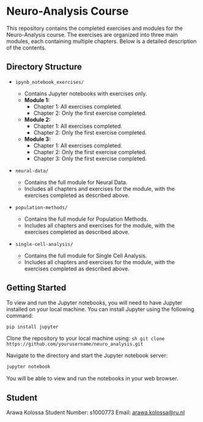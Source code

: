 # Neuro-Analysis Course

This repository contains the completed exercises and modules for the Neuro-Analysis course. The exercises are organized into three main modules, each containing multiple chapters. Below is a detailed description of the contents.

## Directory Structure

- `ipynb_notebook_exercises/`
  - Contains Jupyter notebooks with exercises only.
  - **Module 1:**
    - Chapter 1: All exercises completed.
    - Chapter 2: Only the first exercise completed.
  - **Module 2:**
    - Chapter 1: All exercises completed.
    - Chapter 2: Only the first exercise completed.
  - **Module 3:**
    - Chapter 1: All exercises completed.
    - Chapter 2: Only the first exercise completed.
    - Chapter 3: Only the first exercise completed.

- `neural-data/`
  - Contains the full module for Neural Data.
  - Includes all chapters and exercises for the module, with the exercises completed as described above.

- `population-methods/`
  - Contains the full module for Population Methods.
  - Includes all chapters and exercises for the module, with the exercises completed as described above.

- `single-cell-analysis/`
  - Contains the full module for Single Cell Analysis.
  - Includes all chapters and exercises for the module, with the exercises completed as described above.


## Getting Started

To view and run the Jupyter notebooks, you will need to have Jupyter installed on your local machine. You can install Jupyter using the following command:

```sh
pip install jupyter
```
Clone the repository to your local machine using:
    ```sh
    git clone https://github.com/yourusername/neuro_analysis.git
    ```

Navigate to the directory and start the Jupyter notebook server:
```sh cd neuro_analysis
jupyter notebook
```

You will be able to view and run the notebooks in your web browser.

## Student 
Arawa Kolossa
Student Number: s1000773
Email: arawa.kolossa@ru.nl

